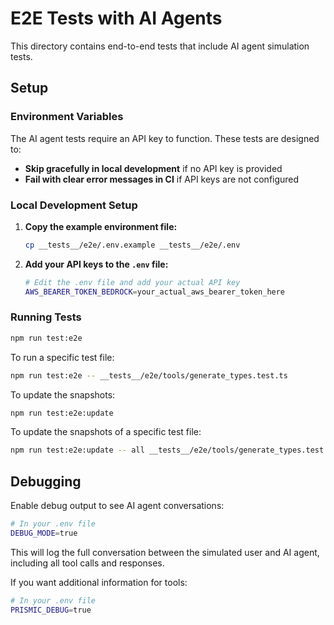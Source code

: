 # E2E Tests with AI Agents

This directory contains end-to-end tests that include AI agent simulation tests.

## Setup

### Environment Variables

The AI agent tests require an API key to function. These tests are designed to:

- **Skip gracefully in local development** if no API key is provided
- **Fail with clear error messages in CI** if API keys are not configured

### Local Development Setup

1. **Copy the example environment file:**

   ```bash
   cp __tests__/e2e/.env.example __tests__/e2e/.env
   ```

2. **Add your API keys to the `.env` file:**

   ```bash
   # Edit the .env file and add your actual API key
   AWS_BEARER_TOKEN_BEDROCK=your_actual_aws_bearer_token_here
   ```

### Running Tests

```bash
npm run test:e2e
```

To run a specific test file:

```bash
npm run test:e2e -- __tests__/e2e/tools/generate_types.test.ts
```

To update the snapshots:

```bash
npm run test:e2e:update
```

To update the snapshots of a specific test file:

```bash
npm run test:e2e:update -- all __tests__/e2e/tools/generate_types.test.ts
```

## Debugging

Enable debug output to see AI agent conversations:

```bash
# In your .env file
DEBUG_MODE=true
```

This will log the full conversation between the simulated user and AI agent, including all tool calls and responses.

If you want additional information for tools:

```bash
# In your .env file
PRISMIC_DEBUG=true
```

